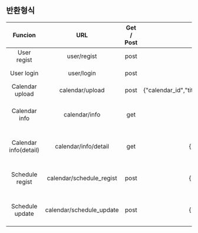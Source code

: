 ## 반환형식
|Funcion              |URL                  |Get / Post|Argument                                                |Result                                                          |
|:-------------------:|:----------------------:|:---:|:--------------------------------------------------------:|:--------------------------------------------------------------:|
|User regist          |user/regist             |post |{"user_id"}                                               |Success : true, fail : false                                    |
|User login           |user/login              |post |{"user_id"}                                               |Success : true, fail : false                                    |
|Calendar upload      |calendar/upload         |post |{"calendar_id","title","contents","start_time","end_time"}|Success :true, fail : false                                     |
|Calendar info        |calendar/info           |get  |{"user_id"}                                          |Success : {result:"ok","calendar" : calendar}, fail : {result:"fail"}|
|Calendar info(detail)|calendar/info/detail    |get  |{"user_id", calendar_id}                             |Success : {result:"ok","calendar" : calendar}, fail : {result:"fail"}|
|Schedule regist      |calendar/schedule_regist|post |{"user_id", calendar_id}                             |Success : {result:"ok","calendar" : calendar}, fail : {result:"fail"}|
|Schedule update      |calendar/schedule_update|post |{"user_id", calendar_id}                             |Success : {result:"ok","calendar" : calendar}, fail : {result:"fail"}|
